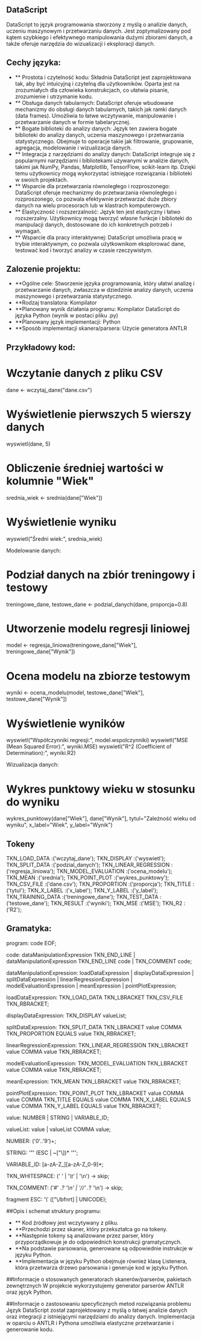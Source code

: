 ## DataScript

DataScript to język programowania stworzony z myślą o analizie danych, uczeniu maszynowym i przetwarzaniu danych. Jest zoptymalizowany pod kątem szybkiego i efektywnego manipulowania dużymi zbiorami danych, a także oferuje narzędzia do wizualizacji i eksploracji danych.

 ## Cechy języka:

- ** Prostota i czytelność kodu: Składnia DataScript jest zaprojektowana tak, aby być intuicyjną i czytelną dla użytkowników. Oparta jest na zrozumiałych dla człowieka konstrukcjach, co ułatwia pisanie, zrozumienie i utrzymanie kodu.
- ** Obsługa danych tabularnych: DataScript oferuje wbudowane mechanizmy do obsługi danych tabularnych, takich jak ramki danych (data frames). Umożliwia to łatwe wczytywanie, manipulowanie i przetwarzanie danych w formie tabelarycznej.
- ** Bogate biblioteki do analizy danych: Język ten zawiera bogate biblioteki do analizy danych, uczenia maszynowego i przetwarzania statystycznego. Obejmuje to operacje takie jak filtrowanie, grupowanie, agregacja, modelowanie i wizualizacja danych.
- ** Integracja z narzędziami do analizy danych: DataScript integruje się z popularnymi narzędziami i bibliotekami używanymi w analizie danych, takimi jak NumPy, Pandas, Matplotlib, TensorFlow, scikit-learn itp. Dzięki temu użytkownicy mogą wykorzystać istniejące rozwiązania i biblioteki w swoich projektach.
- ** Wsparcie dla przetwarzania równoległego i rozproszonego: DataScript oferuje mechanizmy do przetwarzania równoległego i rozproszonego, co pozwala efektywnie przetwarzać duże zbiory danych na wielu procesorach lub w klastrach komputerowych.
- ** Elastyczność i rozszerzalność: Język ten jest elastyczny i łatwo rozszerzalny. Użytkownicy mogą tworzyć własne funkcje i biblioteki do manipulacji danych, dostosowane do ich konkretnych potrzeb i wymagań.
- ** Wsparcie dla pracy interaktywnej: DataScript umożliwia pracę w trybie interaktywnym, co pozwala użytkownikom eksplorować dane, testować kod i tworzyć analizy w czasie rzeczywistym.

## Zalozenie projektu:
- **Ogólne cele: Stworzenie języka programowania, który ułatwi analizę i przetwarzanie danych, zwłaszcza w dziedzinie analizy danych, uczenia maszynowego i przetwarzania statystycznego.
- **Rodzaj translatora: Kompilator
- **Planowany wynik działania programu: Kompilator DataScript do języka Python (wynik w postaci pliku .py)
- **Planowany język implementacji: Python
- **Sposób implementacji skanera/parsera: Użycie generatora ANTLR


## Przykładowy kod:

# Wczytanie danych z pliku CSV
dane <- wczytaj_dane("dane.csv")

# Wyświetlenie pierwszych 5 wierszy danych
wyswietl(dane, 5)

# Obliczenie średniej wartości w kolumnie "Wiek"
srednia_wiek <- srednia(dane["Wiek"])

# Wyświetlenie wyniku
wyswietl("Średni wiek:", srednia_wiek)


Modelowanie danych:
# Podział danych na zbiór treningowy i testowy
treningowe_dane, testowe_dane <- podzial_danych(dane, proporcja=0.8)

# Utworzenie modelu regresji liniowej
model <- regresja_liniowa(treningowe_dane["Wiek"], treningowe_dane["Wynik"])

# Ocena modelu na zbiorze testowym
wyniki <- ocena_modelu(model, testowe_dane["Wiek"], testowe_dane["Wynik"])

# Wyświetlenie wyników
wyswietl("Współczynniki regresji:", model.wspolczynniki)
wyswietl("MSE (Mean Squared Error):", wyniki.MSE)
wyswietl("R^2 (Coefficient of Determination):", wyniki.R2)


Wizualizacja danych:
# Wykres punktowy wieku w stosunku do wyniku
wykres_punktowy(dane["Wiek"], dane["Wynik"], tytul="Zależność wieku od wyniku", x_label="Wiek", y_label="Wynik")

## Tokeny 
TKN_LOAD_DATA           :('wczytaj_dane');
TKN_DISPLAY             :('wyswietl');
TKN_SPLIT_DATA          :('podzial_danych');
TKN_LINEAR_REGRESSION   :('regresja_liniowa');
TKN_MODEL_EVALUATION    :('ocena_modelu');
TKN_MEAN                :('srednia');
TKN_POINT_PLOT          :('wykres_punktowy');
TKN_CSV_FILE            :('dane.csv');
TKN_PROPORTION          :('proporcja');
TKN_TITLE               :('tytul');
TKN_X_LABEL             :('x_label');
TKN_Y_LABEL             :('y_label');
TKN_TRAINING_DATA       :('treningowe_dane');
TKN_TEST_DATA           :('testowe_dane');
TKN_RESULT              :('wyniki');
TKN_MSE                 :('MSE');
TKN_R2                  :('R2');


## Gramatyka:
program:
    code EOF;

code:
    dataManipulationExpression TKN_END_LINE |
    dataManipulationExpression TKN_END_LINE code |
    TKN_COMMENT code;

dataManipulationExpression:
    loadDataExpression |
    displayDataExpression |
    splitDataExpression |
    linearRegressionExpression |
    modelEvaluationExpression |
    meanExpression |
    pointPlotExpression;

loadDataExpression:
    TKN_LOAD_DATA TKN_LBRACKET TKN_CSV_FILE TKN_RBRACKET;

displayDataExpression:
    TKN_DISPLAY valueList;

splitDataExpression:
    TKN_SPLIT_DATA TKN_LBRACKET value COMMA TKN_PROPORTION EQUALS value TKN_RBRACKET;

linearRegressionExpression:
    TKN_LINEAR_REGRESSION TKN_LBRACKET value COMMA value TKN_RBRACKET;

modelEvaluationExpression:
    TKN_MODEL_EVALUATION TKN_LBRACKET value COMMA value TKN_RBRACKET;

meanExpression:
    TKN_MEAN TKN_LBRACKET value TKN_RBRACKET;

pointPlotExpression:
    TKN_POINT_PLOT TKN_LBRACKET value COMMA value COMMA TKN_TITLE EQUALS value COMMA TKN_X_LABEL EQUALS value COMMA TKN_Y_LABEL EQUALS value TKN_RBRACKET;

value:
    NUMBER | STRING | VARIABLE_ID;

valueList:
    value | valueList COMMA value;

NUMBER:
    ('0'..'9')+;

STRING:
    '"' (ESC | ~["\\])* '"';

VARIABLE_ID:
    [a-zA-Z_][a-zA-Z_0-9]*;

TKN_WHITESPACE:
    (' ' | '\t' | '\n') -> skip;

TKN_COMMENT:
    ('#' .*? '\n' | '//' .*? '\n') -> skip;

fragment ESC:
    '\\' (["\\/bfnrt] | UNICODE);


##Opis i schemat struktury programu:
- ** Kod źródłowy jest wczytywany z pliku.
- **Przechodzi przez skaner, który przekształca go na tokeny.
- **Następnie tokeny są analizowane przez parser, który przyporządkowuje je do odpowiednich konstrukcji gramatycznych.
- **Na podstawie parsowania, generowane są odpowiednie instrukcje w języku Python.
- **Implementacja w języku Python obejmuje również klasę Listenera, która przetwarza drzewo parsowania i generuje kod w języku Python.

 ##Informacje o stosowanych generatorach skanerów/parserów, pakietach zewnętrznych
W projekcie wykorzystujemy generator parserów ANTLR oraz język Python.

##Informacje o zastosowaniu specyficznych metod rozwiązania problemu
Język DataScript został zaprojektowany z myślą o łatwej analizie danych oraz integracji z istniejącymi narzędziami do analizy danych. Implementacja w oparciu o ANTLR i Pythona umożliwia elastyczne przetwarzanie i generowanie kodu.

